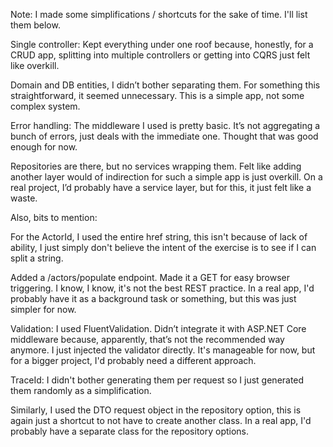Note: I made some simplifications / shortcuts for the sake of time. I'll list them below.

Single controller: Kept everything under one roof because, honestly, for a CRUD app, splitting into multiple controllers or getting into CQRS just felt like overkill.

Domain and DB entities, I didn’t bother separating them. For something this straightforward, it seemed unnecessary. This is a simple app, not some complex system.

Error handling: The middleware I used is pretty basic. It’s not aggregating a bunch of errors, just deals with the immediate one. Thought that was good enough for now.

Repositories are there, but no services wrapping them. Felt like adding another layer would of indirection for such a simple app is just overkill. On a real project, I’d probably have a service layer, but for this, it just felt like a waste.

Also, bits to mention:

For the ActorId, I used the entire href string, this isn't because of lack of ability, I just simply don't believe the intent of the exercise is to see if I can split a string.

Added a /actors/populate endpoint. Made it a GET for easy browser triggering. I know, I know, it's not the best REST practice. In a real app, I'd probably have it as a background task or something, but this was just simpler for now.

Validation: I used FluentValidation. Didn’t integrate it with ASP.NET Core middleware because, apparently, that’s not the recommended way anymore. I just injected the validator directly. It's manageable for now, but for a bigger project, I'd probably need a different approach.

TraceId: I didn't bother generating them per request so I just generated them randomly as a simplification.

Similarly, I used the DTO request object in the repository option, this is again just a shortcut to not have to create another class. In a real app, I'd probably have a separate class for the repository options.
